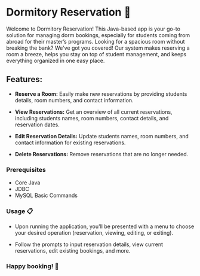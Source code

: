 # Dormitory Reservation 🏨

Welcome to Dormitory Reservation! This Java-based app is your go-to solution for managing dorm bookings, especially for students coming from abroad for their master’s programs. Looking for a spacious room without breaking the bank? We've got you covered! Our system makes reserving a room a breeze, helps you stay on top of student management, and keeps everything organized in one easy place.

## Features: 

- **Reserve a Room:** Easily make new reservations by providing students details, room numbers, and contact information.

- **View Reservations:** Get an overview of all current reservations, including students names, room numbers, contact details, and reservation dates.

- **Edit Reservation Details:** Update students names, room numbers, and contact information for existing reservations.

- **Delete Reservations:** Remove reservations that are no longer needed.

### Prerequisites

- Core Java
- JDBC
- MySQL Basic Commands

### Usage 📋
- Upon running the application, you'll be presented with a menu to choose your desired operation (reservation, viewing, editing, or exiting).

- Follow the prompts to input reservation details, view current reservations, edit existing bookings, and more.

### Happy booking! 🌆
